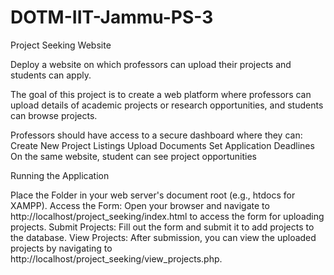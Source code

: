 # DOTM-IIT-Jammu-PS-3

Project Seeking Website


Deploy a website on which professors can upload their projects and students can apply.



The goal of this project is to create a web platform where professors can upload details of academic projects or research opportunities, and students can browse projects. 

Professors should have access to a secure dashboard where they can:
Create New Project Listings
Upload Documents
Set Application Deadlines
On the same website, student can see project opportunities





Running the Application


Place the Folder in your web server's document root (e.g., htdocs for XAMPP).
Access the Form: Open your browser and navigate to http://localhost/project_seeking/index.html to access the form for uploading projects.
Submit Projects: Fill out the form and submit it to add projects to the database.
View Projects: After submission, you can view the uploaded projects by navigating to http://localhost/project_seeking/view_projects.php.

